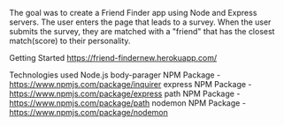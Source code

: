 The goal was to create a Friend Finder app using Node and Express servers. The user enters the page that leads to a survey. When the user submits the survey, they are matched with a "friend" that has the closest match(score) to their personality.

Getting Started
https://friend-findernew.herokuapp.com/


Technologies used
Node.js
body-parager NPM Package - https://www.npmjs.com/package/inquirer
express NPM Package - https://www.npmjs.com/package/express
path NPM Package - https://www.npmjs.com/package/path
nodemon NPM Package - https://www.npmjs.com/package/nodemon